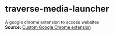 # traverse-media-launcher
A google chrome extension to access websites <br/>
**Source:** [Custom Google Chrome extension](https://www.youtube.com/watch?v=wHZCYi1K664)
